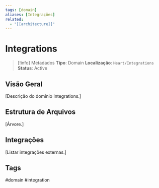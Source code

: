 ```yaml
---
tags: [domain]
aliases: [Integrações]
related:
  - "[[architecture]]"
---
```


# Integrations

> [!info] Metadados
> **Tipo**: Domain
> **Localização**: `Heart/Integrations`
> **Status**: Active

## Visão Geral
[Descrição do domínio Integrations.]

## Estrutura de Arquivos
[Árvore.]

## Integrações
[Listar integrações externas.]

## Tags
#domain #integration